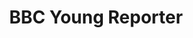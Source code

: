 ---
title: BBC Young Reporter
description: News articles written by Reading School students in year 8
layout: year
---